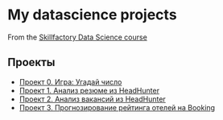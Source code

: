 # My datascience projects
From the [Skillfactory Data Science course](htps://skillfactory.ru/data-scientist)
## Проекты

* [Проект 0. Игра: Угадай число](https://github.com/yamovan/datascience/blob/main/project_0)
* [Проект 1. Анализ резюме из HeadHunter](https://github.com/yamovan/datascience/tree/main/project_1)
* [Проект 2. Анализ вакансий из HeadHunter](https://github.com/yamovan/datascience/tree/main/project_2)
* [Проект 3. Прогнозирование рейтинга отелей на Booking](https://github.com/yamovan/datascience/tree/main/project_3)

